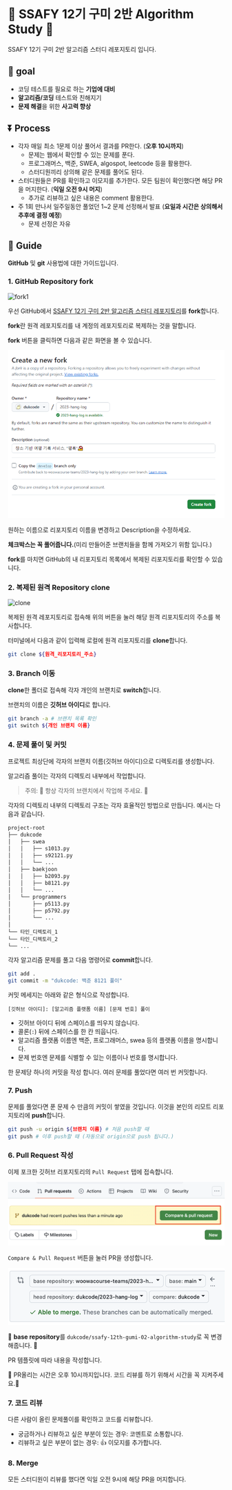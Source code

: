 # 🎈 SSAFY 12기 구미 2반 Algorithm Study 🎈

SSAFY 12기 구미 2반 알고리즘 스터디 레포지토리 입니다.

## 🥅 goal

- 코딩 테스트를 필요로 하는 **기업에 대비**
- **알고리즘/코딩** 테스트와 친해지기
- **문제 해결**을 위한 **사고력 향상**

## ⏬ Process

- 각자 매일 최소 1문제 이상 풀어서 결과를 PR한다. (**오후 10시까지**)
  - 문제는 웹에서 확인할 수 있는 문제를 푼다.
  - 프로그래머스, 백준, SWEA, algospot, leetcode 등을 활용한다.
  - 스터디원끼리 상의해 같은 문제를 풀어도 된다.
- 스터디원들은 PR를 확인하고 이모지를 추가한다. 모든 팀원이 확인했다면 해당 PR을 머지한다. (**익일 오전 9시 머지**)
  - 추가로 리뷰하고 싶은 내용은 comment 활용한다.
- 주 1회 만나서 일주일동안 풀었던 1~2 문제 선정해서 발표 (**요일과 시간은 상의해서 추후에 결정 예정**)
  - 문제 선정은 자유

## 📖 Guide

**GitHub** 및 **git** 사용법에 대한 가이드입니다.

### 1. GitHub Repository fork

![fork1](https://docs.github.com/assets/cb-34352/mw-1440/images/help/repository/fork-button.webp)

우선 GitHub에서 [SSAFY 12기 구미 2반 알고리즘 스터디 레포지토리](https://github.com/dukcode/ssafy-12th-gumi-02-algorithm-study.git)를 **fork**합니다.

**fork**란 원격 레포지토리를 내 계정의 레포지토리로 복제하는 것을 말합니다.

**fork** 버튼을 클릭하면 다음과 같은 화면을 볼 수 있습니다.

![fork2](./images/fork.png)

원하는 이름으로 리포지토리 이름을 변경하고 Description을 수정하세요.

**체크박스는 꼭 풀어줍니다.**(미리 만들어준 브랜치들을 함께 가져오기 위함 입니다.)

**fork**를 마치면 GitHub의 내 리포지토리 목록에서 복제된 리포지토리를 확인할 수 있습니다.

### 2. 복제된 원격 Repository clone

![clone](https://docs.github.com/assets/cb-60499/mw-1440/images/help/repository/https-url-clone-cli.webp)

복제된 원격 레포지토리로 접속해 위의 버튼을 눌러 해당 원격 리포지토리의 주소를 복사합니다.

터미널에서 다음과 같이 입력해 로컬에 원격 리포지토리를 **clone**합니다.

```sh
git clone ${원격_리포지토리_주소}
```

### 3. Branch 이동

**clone**한 폴더로 접속해 각자 개인의 브랜치로 **switch**합니다.

브랜치의 이름은 **깃허브 아이디**로 합니다.

```sh
git branch -a # 브랜치 목록 확인
git switch ${개인 브랜치 이름}
```

### 4. 문제 풀이 및 커밋

프로젝트 최상단에 각자의 브랜치 이름(깃허브 아이디)으로 디렉토리를 생성합니다.

알고리즘 풀이는 각자의 디렉토리 내부에서 작업합니다.

> 주의: 🚨 항상 각자의 브랜치에서 작업해 주세요. 🚨

각자의 디렉토리 내부의 디렉토리 구조는 각자 효율적인 방법으로 만듭니다. 예시는 다음과 같습니다.

```text
project-root
├── dukcode
│   ├── swea
│   │   ├── s1013.py
│   │   ├── s92121.py
│   │   └── ...
│   ├── baekjoon
│   │   ├── b2093.py
│   │   ├── b8121.py
│   │   └── ...
│   └── programmers
│       ├── p5113.py
│       ├── p5792.py
│       └── ...
│   
└── 타인_디렉토리_1
└── 타인_디렉토리_2
└── ...
```

각자 알고리즘 문제를 풀고 다음 명령어로 **commit**합니다.

```sh
git add .
git commit -m "dukcode: 백준 8121 풀이"
```

커밋 메세지는 아래와 같은 형식으로 작성합니다.

```text
[깃허브 아이디]: [알고리즘 플랫폼 이름] [문제 번호] 풀이
```

- 깃허브 아이디 뒤에 스페이스를 띄우지 않습니다.
- 콜론(`:`) 뒤에 스페이스를 한 칸 띄웁니다.
- 알고리즘 플랫폼 이름엔 백준, 프로그래머스, swea 등의 플랫폼 이름을 명시합니다.
- 문제 번호엔 문제를 식별할 수 있는 이름이나 번호를 명시합니다.

한 문제당 하나의 커밋을 작성 합니다. 여러 문제를 풀었다면 여러 번 커밋합니다.

### 7. Push

문제를 풀었다면 푼 문제 수 만큼의 커밋이 쌓였을 것입니다. 이것을 본인의 리모트 리포지토리에 **push**합니다.

```sh
git push -u origin ${브랜치 이름} # 처음 push할 때
git push # 이후 push할 때 (자동으로 origin으로 push 됩니다.)
```

### 6. Pull Request 작성

이제 포크한 깃허브 리포지토리의 `Pull Request` 탭에 접속합니다.

![pr-01](./images/pr-01.png)

`Compare & Pull Request` 버튼을 눌러 PR을 생성합니다.

![pr-02](./images/pr-02.png)

🚨 **base repository**를 `dukcode/ssafy-12th-gumi-02-algorithm-study`로 꼭 변경해줍니다. 🚨

PR 템플릿에 따라 내용을 작성합니다.

🚨 PR올리는 시간은 오후 10시까지입니다. 코드 리뷰를 하기 위해서 시간을 꼭 지켜주세요.🚨

### 7. 코드 리뷰

다른 사람이 올린 문제풀이를 확인하고 코드를 리뷰합니다.

- 궁금하거나 리뷰하고 싶은 부분이 있는 경우: 코멘트로 소통합니다.
- 리뷰하고 싶은 부분이 없는 경우: 👍 이모지를 추가합니다.

### 8. Merge

모든 스터디원이 리뷰를 했다면 익일 오전 9시에 해당 PR을 머지합니다.
